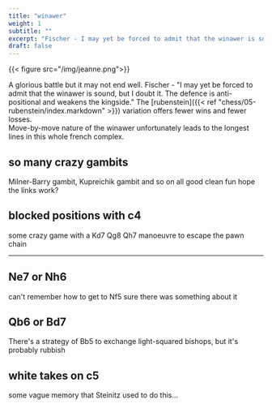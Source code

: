 ```yaml
---
title: "winawer"
weight: 1
subtitle: ""
excerpt: "Fischer - I may yet be forced to admit that the winawer is sound, but I doubt it. The defence is anti-positional and weakens the kingside."
draft: false
---
```

{{< figure src="/img/jeanne.png">}}

A glorious battle but it may not end well.  Fischer - "I may yet be forced to admit that the winawer is sound, but I doubt it. The defence is anti-positional and weakens the kingside."
The [rubenstein]({{< ref "chess/05-rubenstein/index.markdown" >}}) variation offers fewer wins and fewer losses.  
Move-by-move nature of the winawer unfortunately leads to the longest lines in this whole french complex.

## so many crazy gambits

Milner-Barry gambit, Kupreichik gambit and so on all good clean fun
hope the links work?

## blocked positions with c4
some crazy game with a Kd7 Qg8 Qh7 manoeuvre to escape the pawn chain 

---

## Ne7 or Nh6
can't remember how to get to Nf5 sure there was something about it

## Qb6 or Bd7
There's a strategy of Bb5 to exchange light-squared bishops, but it's probably rubbish

## white takes on c5 
some vague memory that Steinitz used to do this...

